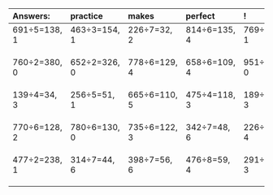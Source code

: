 | Answers: | practice | makes | perfect | ! |
| :--- | :--- | :--- | :--- | :--- |
| 691÷5=138, 1 | 463÷3=154, 1 | 226÷7=32, 2 | 814÷6=135, 4 | 769÷3=256, 1 | 
|   |   |   |   |   | 
|   |   |   |   |   | 
|   |   |   |   |   | 
| 760÷2=380, 0 | 652÷2=326, 0 | 778÷6=129, 4 | 658÷6=109, 4 | 951÷3=317, 0 | 
|   |   |   |   |   | 
|   |   |   |   |   | 
|   |   |   |   |   | 
| 139÷4=34, 3 | 256÷5=51, 1 | 665÷6=110, 5 | 475÷4=118, 3 | 189÷6=31, 3 | 
|   |   |   |   |   | 
|   |   |   |   |   | 
|   |   |   |   |   | 
| 770÷6=128, 2 | 780÷6=130, 0 | 735÷6=122, 3 | 342÷7=48, 6 | 226÷6=37, 4 | 
|   |   |   |   |   | 
|   |   |   |   |   | 
|   |   |   |   |   | 
| 477÷2=238, 1 | 314÷7=44, 6 | 398÷7=56, 6 | 476÷8=59, 4 | 291÷6=48, 3 | 
|   |   |   |   |   | 
|   |   |   |   |   | 
|   |   |   |   |   | 
